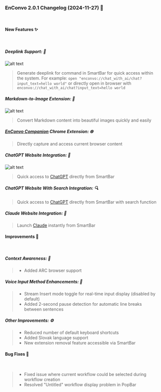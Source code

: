 
### EnConvo 2.0.1 Changelog (2024-11-27) 🚀

<br/>


####  New Features ✨

<br/>

##### Deeplink Support: 🔗

![alt text](./img/Deeplink.png)
> Generate deeplink for command in SmartBar for quick access within the system. For example: `open "enconvo://chat_with_ai/chat?input_text=hello world"` or directly open in browser with `enconvo://chat_with_ai/chat?input_text=hello world`


##### Markdown-to-Image Extension: 📸
![alt text](./img/718shots_so.png)
> Convert Markdown content into beautiful images quickly and easily

##### [EnConvo Companion](https://chromewebstore.google.com/detail/enconvo-companion/afaklbihknigbnjdkegbnenkheogejkd) Chrome Extension: 🌐

> Directly capture and access current browser content

##### ChatGPT Website Integration: 🤖

![alt text](./img/406shots_so.png)
> Quick access to [ChatGPT](https://chatgpt.com) directly from SmartBar

##### ChatGPT Website With Search Integration: 🔍

> Quick access to [ChatGPT](https://chatgpt.com) directly from SmartBar with search function

##### Claude Website Integration: 🧠
> Launch [Claude](https://claude.ai/chats) instantly from SmartBar


####  Improvements 🔧

<br/>

##### Context Awareness: 🎯
> - Added ARC browser support

##### Voice Input Method Enhancements: 🎤
> - Stream Insert mode toggle for real-time input display (disabled by default)
> - Added 2-second pause detection for automatic line breaks between sentences

##### Other Improvements: ⚙️
> - Reduced number of default keyboard shortcuts
> - Added Slovak language support
> - New extension removal feature accessible via SmartBar

####  Bug Fixes 🐛

<br/>

> - Fixed issue where current workflow could be selected during workflow creation
> - Resolved "Untitled" workflow display problem in PopBar


<br/>
<br/>
